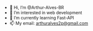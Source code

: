 - 👋 Hi, I’m @Arthur-Alves-BR
- 👀 I’m interested in web development
- 🌱 I’m currently learning Fast-API
- 📫 My email: arthuralves2p@gmail.com

<!---
Arthur-Alves-BR/Arthur-Alves-BR is a ✨ special ✨ repository because its `README.md` (this file) appears on your GitHub profile.
You can click the Preview link to take a look at your changes.
--->

